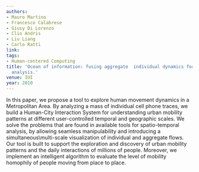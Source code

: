 ```yaml
---
authors:
- Mauro Martino
- Francesco Calabrese
- Giusy Di Lorenzo
- Clio Andris
- Liu Liang
- Carlo Ratti
link:
tags:
- Human-centered Computing
title: 'Ocean of information: fusing aggregate  individual dynamics for metropolitan
  analysis.'
venue: IUI
year: 2010
---
```

In this paper, we propose a tool to explore human movement dynamics in a Metropolitan Area. By analyzing a mass of individual cell phone traces, we build a Human-City Interaction System for understanding urban mobility patterns at different user-controlled temporal and geographic scales. We solve the problems that are found in available tools for spatio-temporal analysis, by allowing seamless manipulability and introducing a simultaneous\multi-scale visualization of individual and aggregate flows. Our tool is built to support the exploration and discovery of urban mobility patterns and the daily interactions of millions of people. Moreover, we implement an intelligent algorithm to evaluate the level of mobility homophily of people moving from place to place.